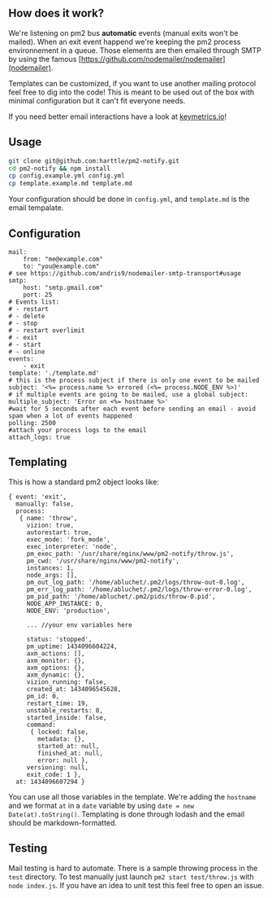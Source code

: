 ## How does it work?

We're listening on pm2 bus **automatic** events (manual exits won't be mailed). When an exit event happend we're keeping the pm2 process environnement in a queue. Those elements are then emailed through SMTP by using the famous [https://github.com/nodemailer/nodemailer](nodemailer).

Templates can be customized, if you want to use another mailing protocol feel free to dig into the code! This is meant to be used out of the box with minimal configuration but it can't fit everyone needs.

If you need better email interactions have a look at [keymetrics.io](Keymetrics)!

## Usage

```bash
git clone git@github.com:harttle/pm2-notify.git
cd pm2-notify && npm install
cp config.example.yml config.yml
cp template.example.md template.md
```

Your configuration should be done in `config.yml`, 
and `template.md` is the email tempalate.

## Configuration

```
mail:
    from: "me@example.com"
    to: "you@example.com"
# see https://github.com/andris9/nodemailer-smtp-transport#usage
smtp:
    host: "smtp.gmail.com"
    port: 25
# Events list:
# - restart
# - delete
# - stop
# - restart overlimit
# - exit
# - start
# - online
events:
    - exit
template: './template.md'
# this is the process subject if there is only one event to be mailed
subject: '<%= process.name %> errored (<%= process.NODE_ENV %>)'
# if multiple events are going to be mailed, use a global subject:
multiple_subject: 'Error on <%= hostname %>'
#wait for 5 seconds after each event before sending an email - avoid spam when a lot of events happened
polling: 2500 
#attach your process logs to the email
attach_logs: true 
```

## Templating

This is how a standard pm2 object looks like:

```
{ event: 'exit',
  manually: false,
  process:
   { name: 'throw',
     vizion: true,
     autorestart: true,
     exec_mode: 'fork_mode',
     exec_interpreter: 'node',
     pm_exec_path: '/usr/share/nginx/www/pm2-notify/throw.js',
     pm_cwd: '/usr/share/nginx/www/pm2-notify',
     instances: 1,
     node_args: [],
     pm_out_log_path: '/home/abluchet/.pm2/logs/throw-out-0.log',
     pm_err_log_path: '/home/abluchet/.pm2/logs/throw-error-0.log',
     pm_pid_path: '/home/abluchet/.pm2/pids/throw-0.pid',
     NODE_APP_INSTANCE: 0,
     NODE_ENV: 'production',

     ... //your env variables here

     status: 'stopped',
     pm_uptime: 1434096604224,
     axm_actions: [],
     axm_monitor: {},
     axm_options: {},
     axm_dynamic: {},
     vizion_running: false,
     created_at: 1434096545628,
     pm_id: 0,
     restart_time: 19,
     unstable_restarts: 0,
     started_inside: false,
     command:
      { locked: false,
        metadata: {},
        started_at: null,
        finished_at: null,
        error: null },
     versioning: null,
     exit_code: 1 },
  at: 1434096607294 }
```

You can use all those variables in the template. We're adding the `hostname` and we format `at` in a `date` variable by using `date = new Date(at).toString()`.
Templating is done through lodash and the email should be markdown-formatted.

## Testing

Mail testing is hard to automate. There is a sample throwing process in the `test` directory. To test manually just launch `pm2 start test/throw.js` with `node index.js`.
If you have an idea to unit test this feel free to open an issue.
